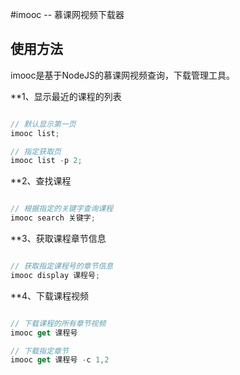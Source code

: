 #imooc -- 慕课网视频下载器

## 使用方法

imooc是基于NodeJS的慕课网视频查询，下载管理工具。

**1、显示最近的课程的列表

```javascript

// 默认显示第一页
imooc list;

// 指定获取页
imooc list -p 2;

```
**2、查找课程

```javascript

// 根据指定的关键字查询课程
imooc search 关键字;

```

**3、获取课程章节信息
```javascript

// 获取指定课程号的章节信息
imooc display 课程号;

```

**4、下载课程视频
```javascript

// 下载课程的所有章节视频
imooc get 课程号

// 下载指定章节
imooc get 课程号 -c 1,2

```